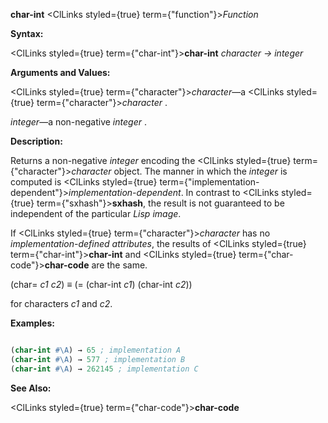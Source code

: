**char-int** <ClLinks styled={true} term={"function"}><i>Function</i></ClLinks> 



**Syntax:** 



<ClLinks styled={true} term={"char-int"}><b>char-int</b></ClLinks> *character → integer* 



**Arguments and Values:** 



<ClLinks styled={true} term={"character"}><i>character</i></ClLinks>—a <ClLinks styled={true} term={"character"}><i>character</i></ClLinks> . 



*integer*—a non-negative *integer* . 



**Description:** 



Returns a non-negative *integer* encoding the <ClLinks styled={true} term={"character"}><i>character</i></ClLinks> object. The manner in which the *integer* is computed is <ClLinks styled={true} term={"implementation-dependent"}><i>implementation-dependent</i></ClLinks>. In contrast to <ClLinks styled={true} term={"sxhash"}><b>sxhash</b></ClLinks>, the result is not guaranteed to be independent of the particular *Lisp image*. 



If <ClLinks styled={true} term={"character"}><i>character</i></ClLinks> has no *implementation-defined attributes*, the results of <ClLinks styled={true} term={"char-int"}><b>char-int</b></ClLinks> and <ClLinks styled={true} term={"char-code"}><b>char-code</b></ClLinks> are the same. 



(char= *c1 c2*) *≡* (= (char-int *c1*) (char-int *c2*)) 



for characters *c1* and *c2*. 



**Examples:**
```lisp

(char-int #\A) → 65 ; implementation A 
(char-int #\A) → 577 ; implementation B 
(char-int #\A) → 262145 ; implementation C 

```
**See Also:** 



<ClLinks styled={true} term={"char-code"}><b>char-code</b></ClLinks> 



